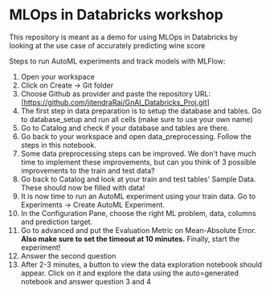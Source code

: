 # MLOps in Databricks workshop
This repository is meant as a demo for using MLOps in Databricks by looking at the use case of accurately predicting wine score

Steps to run AutoML experiments and track models with MLFlow:
1. Open your workspace
2. Click on Create -> Git folder
3. Choose Github as provider and paste the repository URL: [https://github.com/jitendraRai/GnAI_Databricks_Proj.git]
4. The first step in data preparation is to setup the database and tables. Go to database_setup and run all cells (make sure to use your own name)
5. Go to Catalog and check if your database and tables are there.
6. Go back to your workspace and open data_preprocessing. Follow the steps in this notebook.
7. Some data preprocessing steps can be improved. We don't have much time to implement these improvements, but can you think of 3 possible improvements to the train and test data?
8. Go back to Catalog and look at your train and test tables' Sample Data. These should now be filled with data!
9. It is now time to run an AutoML experiment using your train data. Go to Experiments -> Create AutoML Experiment.
10. In the Configuration Pane, choose the right ML problem, data, columns and prediction target.
11. Go to advanced and put the Evaluation Metric on Mean-Absolute Error. **Also make sure to set the timeout at 10 minutes.** Finally, start the experiment!
12. Answer the second question
13. After 2-3 minutes, a button to view the data exploration notebook should appear. Click on it and explore the data using the auto=generated notebook and answer question 3 and 4
